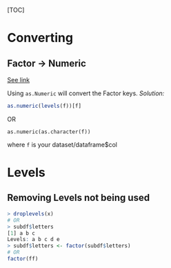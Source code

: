 [TOC]

# Converting

## Factor -> Numeric

[See link](https://stackoverflow.com/questions/3418128/how-to-convert-a-factor-to-an-integer-numeric-without-a-loss-of-information)

Using `as.Numeric` will convert the Factor keys. *Solution:*

```R
as.numeric(levels(f))[f]
```

OR

```
as.numeric(as.character(f))
```

where `f` is your dataset/dataframe$col

# Levels

## Removing Levels not being used

```R
> droplevels(x)
# OR
> subdf$letters
[1] a b c
Levels: a b c d e
> subdf$letters <- factor(subdf$letters)
# OR 
factor(ff) 
```